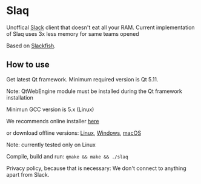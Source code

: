 # Slaq

Unoffical [Slack](https://slack.com/) client that doesn't eat all your RAM.
Current implementation of Slaq uses 3x less memory for same teams opened

Based on [Slackfish](https://github.com/markussammallahti/harbour-slackfish).

## How to use
Get latest Qt framework. 
Minimum required version is Qt 5.11.

Note: QtWebEngine module must be installed during the Qt framework installation

Minimun GCC version is 5.x (Linux)

We recommends online installer [here](https://www.qt.io/download-qt-installer)

or download offline versions:
[Linux](http://download.qt.io/official_releases/qt/5.11/5.11.1/qt-opensource-linux-x64-5.11.1.run), [Windows](http://download.qt.io/official_releases/qt/5.11/5.11.1/qt-opensource-windows-x86-5.11.1.exe), [macOS](http://download.qt.io/official_releases/qt/5.11/5.11.1/qt-opensource-mac-x64-5.11.1.dmg)

Note: currently tested only on Linux

Compile, build and run: `qmake && make && ./slaq`

Privacy policy, because that is necessary: We don't connect to anything apart from Slack.
